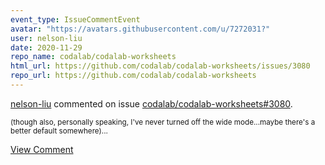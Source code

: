 ```yaml
---
event_type: IssueCommentEvent
avatar: "https://avatars.githubusercontent.com/u/7272031?"
user: nelson-liu
date: 2020-11-29
repo_name: codalab/codalab-worksheets
html_url: https://github.com/codalab/codalab-worksheets/issues/3080
repo_url: https://github.com/codalab/codalab-worksheets
---
```


<a href='https://github.com/nelson-liu' target='_blank'>nelson-liu</a> commented on issue <a href='https://github.com/codalab/codalab-worksheets/issues/3080' target='_blank'>codalab/codalab-worksheets#3080</a>.

<small>(though also, personally speaking, I've never turned off the wide mode...maybe there's a better default somewhere)...</small>

<a href='https://github.com/codalab/codalab-worksheets/issues/3080' target='_blank'>View Comment</a>